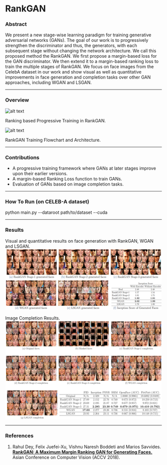 # RankGAN

### Abstract
We present a new stage-wise learning paradigm for training generative adversarial networks (GANs). The goal of our work is to progressively strengthen the discriminator and thus, the generators, with each subsequent stage without changing the network architecture. We call this proposed method the RankGAN. We first propose a margin-based loss for the GAN discriminator. We then extend it to a margin-based ranking loss to train the multiple stages of RankGAN. We focus on face images from the CelebA dataset in our work and show visual as well as quantitative improvements in face generation and completion tasks over other GAN approaches, including WGAN and LSGAN.

***

### Overview
![alt text](images/rankgan_idea.png "Stagewise Training using Ranking Mechanism")

Ranking based Progressive Training in RankGAN.

![alt text](images/flowchart_red.png "RankGAN Training Flowchart")

RankGAN Training Flowchart and Architecture.

***

### Contributions
* A progressive training framework where GANs at later stages improve upon their earlier versions.
* A margin-based Ranking Loss function to train GANs.
* Evaluation of GANs based on image completion tasks.

***

### How To Run (on CELEB-A dataset)
python main.py --dataroot path/to/dataset --cuda

***

### Results
Visual and quantitative results on face generation with RankGAN, WGAN and LSGAN.
![alt text](images/generation_results.png "Image Generation Results")

Image Completion Results.
![alt text](images/image_completion.png "Image Completion Results")

***

### References

1. Rahul Dey, Felix Juefei-Xu, Vishnu Naresh Boddeti and Marios Savvides. [**RankGAN: A Maximum Margin Ranking GAN for Generating Faces.**](https://arxiv.org/abs/1812.08196) Asian Conference on Computer Vision (ACCV 2018).
